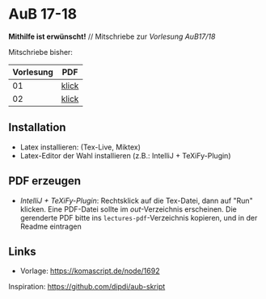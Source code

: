 # AuB 17-18

**Mithilfe ist erwünscht!** // Mitschriebe zur *Vorlesung AuB17/18*

Mitschriebe bisher:

|Vorlesung      |PDF                                    |
|---------------|---------------------------------------|
|01             |[klick](lectures-pdf/lecture01.pdf)    |
|02             |[klick](lectures-pdf/lecture02.pdf)    |

## Installation
- Latex installieren: (Tex-Live, Miktex)
- Latex-Editor der Wahl installieren (z.B.: IntelliJ + TeXiFy-Plugin)

## PDF erzeugen
* *IntelliJ + TeXiFy-Plugin*: Rechtsklick auf die Tex-Datei, dann auf "Run" klicken. Eine PDF-Datei sollte im *out*-Verzeichnis erscheinen.
Die gerenderte PDF bitte ins `lectures-pdf`-Verzeichnis kopieren, und in der Readme eintragen

## Links
- Vorlage: https://komascript.de/node/1692

Inspiration: https://github.com/dipdi/aub-skript

